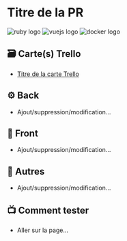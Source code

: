 # Titre de la PR

![ruby logo](https://img.shields.io/badge/Ruby-informational?style=flat&logo=ruby&logoColor=white&color=CC0000)
![vuejs logo](https://img.shields.io/badge/Vue-4fc08d?style=flat&logo=vuedotjs&logoColor=fff)
![docker logo](https://img.shields.io/badge/docker-1?logo=docker&logoColor=fff&color=2496ED)

## 🗃 Carte(s) Trello

- [Titre de la carte Trello](https://trello.com)

## ⚙️ Back

- Ajout/suppression/modification...

## 🎨 Front

- Ajout/suppression/modification...

## 🔀 Autres

- Ajout/suppression/modification...

## 📺 Comment tester

- Aller sur la page...
